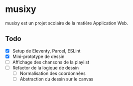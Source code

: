 # musixy

musixy est un projet scolaire de la matière Application Web.

## Todo

- [x] Setup de Eleventy, Parcel, ESLint
- [x] Mini-prototype de dessin
- [ ] Affichage des chansons de la playlist
- [ ] Refactor de la logique de dessin
  - [ ] Normalisation des coordonnées
  - [ ] Abstraction du dessin sur le canvas
